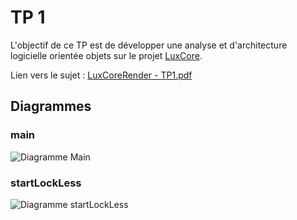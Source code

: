 # TP 1

L'objectif de ce TP est de développer une analyse et d'architecture logicielle orientée objets sur le projet [LuxCore](https://github.com/LuxCoreRender/LuxCore).

Lien vers le sujet : [LuxCoreRender - TP1.pdf](https://git.unistra.fr/princelle/aaloo/-/blob/main/TP1/LuxCoreRender%20-%20TP1.pdf)

## Diagrammes

### main

![Diagramme Main](https://git.unistra.fr/princelle/aaloo/-/jobs/artifacts/main/raw/output/TP1/main/main.png?job=build)

### startLockLess

![Diagramme startLockLess](https://git.unistra.fr/princelle/aaloo/-/jobs/artifacts/main/raw/output/TP1/startLockLess/startLockLess.png?job=build)